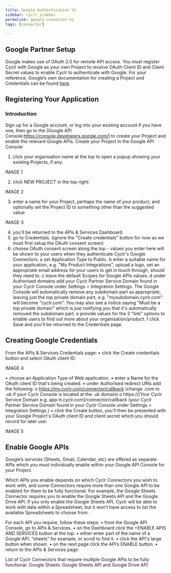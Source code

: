```yaml
---
title: Google Authentication V2
sidebar: cyclr_sidebar
permalink: google-connector-V2
tags: [connector]

---
```


##  Google Partner Setup

Google makes use of OAuth 2.0 for remote API access. You must register Cyclr with Google as your own Project to receive OAuth Client ID and Client Secret values to enable Cyclr to authenticate with Google.
For your reference, Google’s own documentation for creating a Project and Credentials can be found [here](https://developers.google.com/identity/protocols/OAuth2WebServer).

## Registering Your Application

### Introduction

Sign up for a Google account, or log into your existing account if you have one, then go to the
[Google API Console:https://console.developers.google.com/] to create your Project and enable the relevant Google APIs.
Create your Project in the Google API Console

1.	click your organisation name at the top to open a popup showing your existing Projects, if any:

IMAGE 1

2.	click NEW PROJECT in the top right: 

IMAGE 2

3.	enter a name for your Project, perhaps the name of your product, and optionally set the Project ID to something other than the suggested value:

IMAGE 3

4. you'll be returned to the APIs & Services Dashboard.
5. go to Credentials.	(ignore the "Create credentials" button for now as we must first setup the OAuth consent screen)
6. choose OAuth consent screen along the top - values you enter here will be shown to your users when they authenticate Cyclr's Google Connectors.
a	set Application Type to Public.
b	enter a suitable name for your application, e.g. "My Product Integrations", upload a logo, set an appropriate email address for your users to get in touch through, should they need to.
c	leave the default Scopes for Google APIs values.
d	under Authorised domains add your Cyclr Partner Service Domain found in your Cyclr Console under Settings > Integration Settings.
The Google Console will automatically remove any subdomain part as appropriate, leaving just the top private domain part, e.g. "mysubdomain.cyclr.com" will become "cyclr.com".  You may also see a notice saying "Must be a top private domain" which is just notifying you that it's automatically removed the subdomain part.
e	provide values for the 3 "link" options to enable users to find out more about your organisation/product.
f	click Save and you'll be returned to the Credentials page. 

## Creating Google Credentials

From the APIs & Services Credentials page:
•	click the Create credentials button and select OAuth client ID:

IMAGE 4

•	choose an Application Type of Web application.
•	enter a Name for the OAuth client ID that's being created.
•	under Authorised redirect URIs add the following:
o	https://my.cyclr.com/connector/callback
(change .com to .uk if your Cyclr Console is located at the .uk domain)
o	https://[Your Cyclr Service Domain e.g. app-h.cyclr.com]/connector/callback
(your Cyclr Partner Service Domain found in your Cyclr Console under Settings > Integration Settings.)
•	click the Create button, you'll then be presented with your Google Project's OAuth client ID and client secret which you should record for later use:

IMAGE 5

## Enable Google APIs

Google’s services (Sheets, Gmail, Calendar, etc) are offered as separate APIs which you must individually enable within your Google API Console for your Project.

Which APIs you enable depends on which Cyclr Connectors you wish to work with, and some Connectors require more than one Google API to be enabled for them to be fully functional.  For example, the Google Sheets Connector requires you to enable the Google Sheets API and the Google Drive API.  If you only enable the Google Sheets API, Cyclr will be able to work with data within a Spreadsheet, but it won’t have access to list the available Spreadsheets to choose from.

For each API you require, follow these steps:
•	from the Google API Console, go to APIs & Services.
•	on the Dashboard click the +ENABLE APIS AND SERVICES button at the top.
•	either enter part of the name of a Google API, “sheets” for example, or scroll to find it.
•	click the API's large button when shown.
•	on the next page click the API’s ENABLE button.
•	return to the APIs & Services page.

List of Cyclr Connectors that require multiple Google APIs to be fully functional:
Google Sheets: Google Sheets API and Google Drive API

